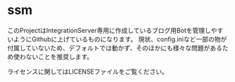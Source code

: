 # ssm

このProjectはIntegrationServer専用に作成しているブログ用Botを管理しやすいようにGithubに上げているものになります。
現状、config.iniなど一部の物が付属していないため、デフォルトでは動かず、そのほかにも様々な問題があるため使わないことを推奨します。

ライセンスに関してはLICENSEファイルをご覧ください。

